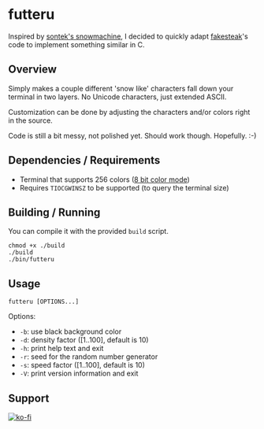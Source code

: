 # futteru 

Inspired by [sontek's snowmachine](https://github.com/sontek/snowmachine), 
I decided to quickly adapt [fakesteak](https://github.com/domsson/fakesteak)'s 
code to implement something similar in C. 

## Overview 

Simply makes a couple different 'snow like' characters fall down your 
terminal in two layers. No Unicode characters, just extended ASCII. 

Customization can be done by adjusting the characters and/or colors 
right in the source.

Code is still a bit messy, not polished yet. Should work though.
Hopefully. :-)

## Dependencies / Requirements

- Terminal that supports 256 colors ([8 bit color mode](https://en.wikipedia.org/wiki/ANSI_escape_code#8-bit))
- Requires `TIOCGWINSZ` to be supported (to query the terminal size)

## Building / Running

You can compile it with the provided `build` script.

    chmod +x ./build
    ./build
    ./bin/futteru

## Usage

    futteru [OPTIONS...]

Options:

  - `-b`: use black background color
  - `-d`: density factor ([1..100], default is 10)
  - `-h`: print help text and exit
  - `-r`: seed for the random number generator
  - `-s`: speed factor ([1..100], default is 10)
  - `-V`: print version information and exit

## Support

[![ko-fi](https://www.ko-fi.com/img/githubbutton_sm.svg)](https://ko-fi.com/L3L22BUD8)

